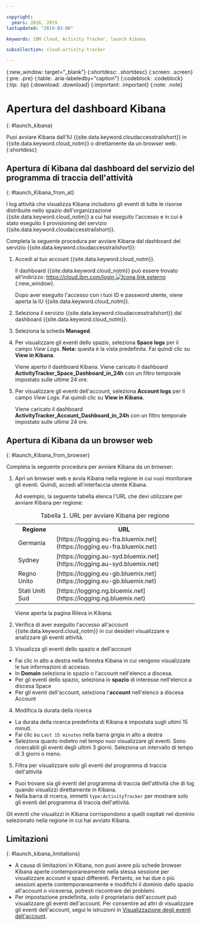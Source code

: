 ```yaml
---

copyright:
  years: 2016, 2019
lastupdated: "2019-03-06"

keywords: IBM Cloud, Activity Tracker, launch Kibana

subcollection: cloud-activity-tracker

---
```


{:new_window: target="_blank"}
{:shortdesc: .shortdesc}
{:screen: .screen}
{:pre: .pre}
{:table: .aria-labeledby="caption"}
{:codeblock: .codeblock}
{:tip: .tip}
{:download: .download}
{:important: .important}
{:note: .note}



# Apertura del dashboard Kibana
{: #launch_kibana}

Puoi avviare Kibana dall'IU {{site.data.keyword.cloudaccesstrailshort}} in {{site.data.keyword.cloud_notm}} o direttamente da un browser web.
{:shortdesc}
   

##  Apertura di Kibana dal dashboard del servizio del programma di traccia dell'attività
{: #launch_Kibana_from_at}

I log attività che visualizza Kibana includono gli eventi di tutte le risorse distribuite nello spazio dell'organizzazione {{site.data.keyword.cloud_notm}} a cui hai eseguito l'accesso e in cui è stato eseguito il provisioning del servizio {{site.data.keyword.cloudaccesstrailshort}}.

Completa la seguente procedura per avviare Kibana dal dashboard del servizio {{site.data.keyword.cloudaccesstrailshort}}:

1. Accedi al tuo account {{site.data.keyword.cloud_notm}}.

    Il dashboard {{site.data.keyword.cloud_notm}} può essere trovato all'indirizzo: [https://cloud.ibm.com/login ![Icona link esterno](../../../icons/launch-glyph.svg "Icona link esterno")](https://cloud.ibm.com/login){:new_window}.
    
	Dopo aver eseguito l'accesso con i tuoi ID e password utente, viene aperta la IU {{site.data.keyword.cloud_notm}}.

2. Seleziona il servizio {{site.data.keyword.cloudaccesstrailshort}} dal dashboard {{site.data.keyword.cloud_notm}}. 
    
3. Seleziona la scheda **Managed**.

4. Per visualizzare gli eventi dello spazio, seleziona **Space logs** per il campo *View Logs*. **Nota:** questa è la vista predefinita. Fai quindi clic su **View in Kibana**. 

    Viene aperto il dashboard Kibana. Viene caricato il dashboard **ActivityTracker_Space_Dashboard_in_24h** con un filtro temporale impostato sulle ultime 24 ore.

5. Per visualizzare gli eventi dell'account, seleziona **Account logs** per il campo *View Logs*. Fai quindi clic su **View in Kibana**. 

    Viene caricato il dashboard **ActivityTracker_Account_Dashboard_in_24h** con un filtro temporale impostato sulle ultime 24 ore.
	
	
##  Apertura di Kibana da un browser web
{: #launch_Kibana_from_browser}

Completa la seguente procedura per avviare Kibana da un browser:

1. Apri un browser web e avvia Kibana nella regione in cui vuoi monitorare gli eventi. Quindi, accedi all'interfaccia utente Kibana.
    
    Ad esempio, la seguente tabella elenca l'URL che devi utilizzare per avviare Kibana per regione:
      
    <table>
          <caption>Tabella 1. URL per avviare Kibana per regione</caption>
           <tr>
            <th>Regione</th>
            <th>URL</th>
          </tr>
          <tr>
            <td>Germania</td>
            <td>[https://logging.eu-fra.bluemix.net](https://logging.eu-fra.bluemix.net) </td>
          </tr>
          <tr>
            <td>Sydney</td>
            <td>[https://logging.au-syd.bluemix.net](https://logging.au-syd.bluemix.net) </td>
          </tr>
		  <tr>
            <td>Regno Unito</td>
            <td>[https://logging.eu-gb.bluemix.net](https://logging.eu-gb.bluemix.net)</td>
          </tr>
		  <tr>
            <td>Stati Uniti Sud</td>
            <td>[https://logging.ng.bluemix.net](https://logging.ng.bluemix.net) </td>
          </tr>
    </table>
	
	Viene aperta la pagina Rileva in Kibana.
	
2. Verifica di aver eseguito l'accesso all'account {{site.data.keyword.cloud_notm}} in cui desideri visualizzare e analizzare gli eventi attività.

3. Visualizza gli eventi dello spazio e dell'account

* Fai clic in alto a destra nella finestra Kibana in cui vengono visualizzate le tue informazioni di accesso.
* In **Domain** seleziona lo spazio o l'account nell'elenco a discesa.
* Per gli eventi dello spazio, seleziona lo **spazio** di interesse nell'elenco a discesa Space
* Per gli eventi dell'account, seleziona l'**account** nell'elenco a discesa Account

4. Modifica la durata della ricerca

* La durata della ricerca predefinita di Kibana è impostata sugli ultimi 15 minuti.
* Fai clic su `Last 15 minutes` nella barra grigia in alto a destra
* Seleziona quanto indietro nel tempo vuoi visualizzare gli eventi. Sono ricercabili gli eventi degli ultimi 3 giorni. Seleziona un intervallo di tempo di 3 giorni o meno.

5. Filtra per visualizzare solo gli eventi del programma di traccia dell'attività
* Puoi trovare sia gli eventi del programma di traccia dell'attività che di log quando visualizzi direttamente in Kibana.
* Nella barra di ricerca, immetti `type:ActivityTracker` per mostrare solo gli eventi del programma di traccia dell'attività.

Gli eventi che visualizzi in Kibana corrispondono a quelli ospitati nel dominio selezionato nella regione in cui hai avviato Kibana.

## Limitazioni
{: #launch_kibana_limitations}

* A causa di limitazioni in Kibana, non puoi avere più schede browser Kibana aperte contemporaneamente nella stessa sessione per visualizzare account e spazi differenti. Pertanto, se hai due o più sessioni aperte contemporaneamente e modifichi il dominio dallo spazio all'account o viceversa, potresti riscontrare dei problemi.
* Per impostazione predefinita, solo il proprietario dell'account può visualizzare gli eventi dell'account. Per consentire ad altri di visualizzare gli eventi dell'account, segui le istruzioni in [Visualizzazione degli eventi dell'account](https://cloud.ibm.com/docs/services/cloud-activity-tracker?topic=cloud-activity-tracker-view_acc_events#view_acc_events).



